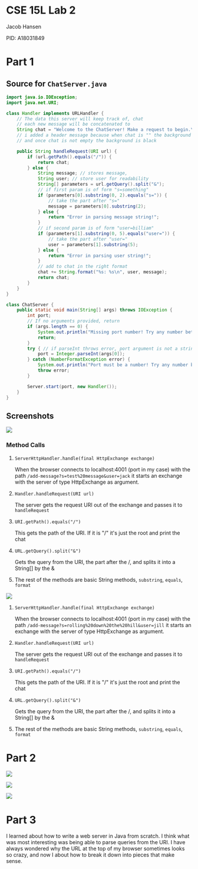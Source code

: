 # CSE 15L Lab 2

Jacob Hansen

PID: A18031849

# Part 1

## Source for `ChatServer.java`

```java
import java.io.IOException;
import java.net.URI;

class Handler implements URLHandler {
    // The data this server will keep track of, chat
    // each new message will be concatenated to
    String chat = "Welcome to the ChatServer! Make a request to begin.\n\n";
    // i added a header message because when chat is "" the background is white
    // and once chat is not empty the background is black

    public String handleRequest(URI url) {
        if (url.getPath().equals("/")) {
            return chat;
        } else {
            String message; // stores message,
            String user; // store user for readability
            String[] parameters = url.getQuery().split("&");
            // if first param is of form "s=something"
            if (parameters[0].substring(0, 2).equals("s=")) {
                // take the part after "s="
                message = parameters[0].substring(2);
            } else {
                return "Error in parsing message string!";
            }
            // if second param is of form "user=billiam"
            if (parameters[1].substring(0, 5).equals("user=")) {
                // take the part after "user="
                user = parameters[1].substring(5);
            } else {
                return "Error in parsing user string!";
            }
            // add to chat in the right format
            chat += String.format("%s: %s\n", user, message);
            return chat;
        }
    }
}

class ChatServer {
    public static void main(String[] args) throws IOException {
        int port;
        // If no arguments provided, return
        if (args.length == 0) {
            System.out.println("Missing port number! Try any number between 1024 to 49151");
            return;
        }
        try { // if parseInt throws error, port argument is not a string and catch that error
            port = Integer.parseInt(args[0]);
        } catch (NumberFormatException error) {
            System.out.println("Port must be a number! Try any number between 1024 and 49151");
            throw error;
        }

        Server.start(port, new Handler());
    }
}
```

## Screenshots

![](lab2first.png)

### Method Calls

1. `ServerHttpHandler.handle(final HttpExchange exchange)`

   When the browser connects to localhost:4001 (port in my case) with the path `/add-message?s=test%20message&user=jack` it starts an exchange with the server of type HttpExchange as argument.

2. `Handler.handleRequest(URI url)`

   The server gets the request URI out of the exchange and passes it to `handleRequest`

3. `URI.getPath().equals("/")`

   This gets the path of the URI. If it is "/" it's just the root and print the chat

4. `URL.getQuery().split("&")`

   Gets the query from the URI, the part after the /, and splits it into a String[] by the &

5. The rest of the methods are basic String methods, `substring`, `equals`, `format`

![](lab2second.png)

1. `ServerHttpHandler.handle(final HttpExchange exchange)`

   When the browser connects to localhost:4001 (port in my case) with the path `/add-message?s=rolling%20down%20the%20hill&user=jill` it starts an exchange with the server of type HttpExchange as argument.

2. `Handler.handleRequest(URI url)`

   The server gets the request URI out of the exchange and passes it to `handleRequest`

3. `URI.getPath().equals("/")`

   This gets the path of the URI. If it is "/" it's just the root and print the chat

4. `URL.getQuery().split("&")`

   Gets the query from the URI, the part after the /, and splits it into a String[] by the &

5. The rest of the methods are basic String methods, `substring`, `equals`, `format`

# Part 2

![](lab2local.png)

![](lab2remote.png)

![](lab2login.png)

# Part 3

I learned about how to write a web server in Java from scratch. I think what was most interesting was being able to parse queries from the URI. I have always wondered why the URL at the top of my browser sometimes looks so crazy, and now I about how to break it down into pieces that make sense.
